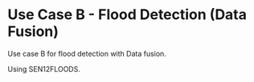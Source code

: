 # Use Case B - Flood Detection (Data Fusion)

Use case B for flood detection with Data fusion.

Using SEN12FLOODS.